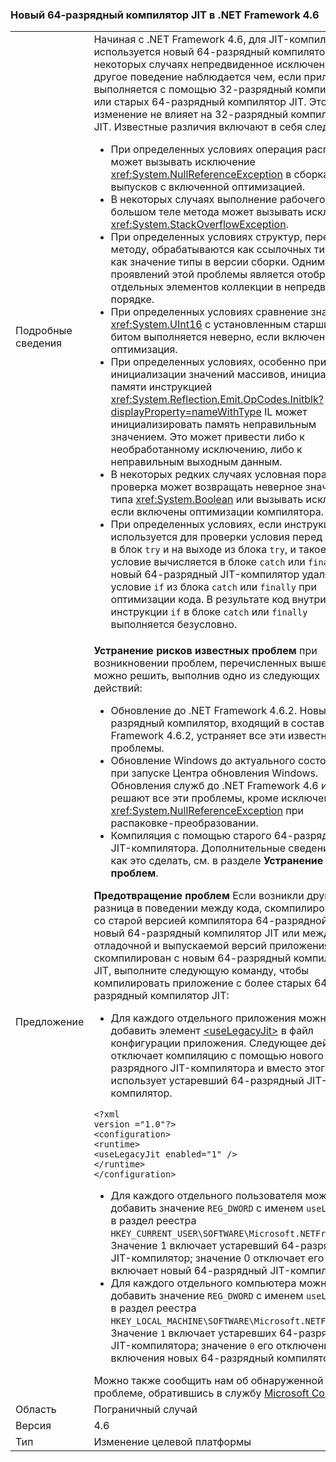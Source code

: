### <a name="new-64-bit-jit-compiler-in-the-net-framework-46"></a>Новый 64-разрядный компилятор JIT в .NET Framework 4.6

|   |   |
|---|---|
|Подробные сведения|Начиная с .NET Framework 4.6, для JIT-компиляции используется новый 64-разрядный компилятор JIT. В некоторых случаях непредвиденное исключение или другое поведение наблюдается чем, если приложение выполняется с помощью 32-разрядный компилятор или старых 64-разрядный компилятор JIT. Это изменение не влияет на 32-разрядный компилятор JIT. Известные различия включают в себя следующее:<ul><li>При определенных условиях операция распаковки может вызывать исключение <xref:System.NullReferenceException> в сборках выпусков с включенной оптимизацией.</li><li>В некоторых случаях выполнение рабочего кода в большом теле метода может вызывать исключение <xref:System.StackOverflowException>.</li><li>При определенных условиях структур, переданного методу, обрабатываются как ссылочных типов, а не как значение типы в версии сборки. Одним из проявлений этой проблемы является отображение отдельных элементов коллекции в непредвиденном порядке.</li><li>При определенных условиях сравнение значений <xref:System.UInt16> с установленным старшим битом выполняется неверно, если включена оптимизация.</li><li>При определенных условиях, особенно при инициализации значений массивов, инициализация памяти инструкцией <xref:System.Reflection.Emit.OpCodes.Initblk?displayProperty=nameWithType> IL может инициализировать память неправильным значением. Это может привести либо к необработанному исключению, либо к неправильным выходным данным.</li><li>В некоторых редких случаях условная поразрядная проверка может возвращать неверное значение типа <xref:System.Boolean> или вызывать исключение, если включены оптимизации компилятора.</li><li>При определенных условиях, если инструкция <code>if</code> используется для проверки условия перед входом в блок <code>try</code> и на выходе из блока <code>try</code>, и такое же условие вычисляется в блоке <code>catch</code> или <code>finally</code>, новый 64-разрядный JIT-компилятор удаляет условие <code>if</code> из блока <code>catch</code> или <code>finally</code> при оптимизации кода. В результате код внутри инструкции <code>if</code> в блоке <code>catch</code> или <code>finally</code> выполняется безусловно.</li></ul>|
|Предложение|<strong>Устранение рисков известных проблем</strong> при возникновении проблем, перечисленных выше, их можно решить, выполнив одно из следующих действий:<ul><li>Обновление до .NET Framework 4.6.2. Новый 64-разрядный компилятор, входящий в состав .NET Framework 4.6.2, устраняет все эти известные проблемы.</li><li>Обновление Windows до актуального состояния при запуске Центра обновления Windows. Обновления служб до .NET Framework 4.6 и 4.6.1 решают все эти проблемы, кроме исключения <xref:System.NullReferenceException> при распаковке-преобразовании.</li><li>Компиляция с помощью старого 64-разрядного JIT-компилятора. Дополнительные сведения о том, как это сделать, см. в разделе <strong>Устранение других проблем</strong>.</li></ul><strong>Предотвращение проблем</strong> Если возникли другие разница в поведении между кода, скомпилированного со старой версией компилятора 64-разрядной и новый 64-разрядный компилятор JIT или между отладочной и выпускаемой версий приложения, и скомпилирован с новым 64-разрядный компилятор JIT, выполните следующую команду, чтобы компилировать приложение с более старых 64-разрядный компилятор JIT:<ul><li>Для каждого отдельного приложения можно добавить элемент [\<useLegacyJit>](~/docs/framework/configure-apps/file-schema/runtime/uselegacyjit-element.md) в файл конфигурации приложения. Следующее действие отключает компиляцию с помощью нового 64-разрядного JIT-компилятора и вместо этого использует устаревший 64-разрядный JIT-компилятор.</li></ul><pre><code class="language-xml">&lt;?xml version =&quot;1.0&quot;?&gt;&#13;&#10;&lt;configuration&gt;&#13;&#10;&lt;runtime&gt;&#13;&#10;&lt;useLegacyJit enabled=&quot;1&quot; /&gt;&#13;&#10;&lt;/runtime&gt;&#13;&#10;&lt;/configuration&gt;&#13;&#10;</code></pre><ul><li>Для каждого отдельного пользователя можно добавить значение <code>REG_DWORD</code> с именем <code>useLegacyJit</code> в раздел реестра <code>HKEY_CURRENT_USER\SOFTWARE\Microsoft\.NETFramework</code>. Значение 1 включает устаревший 64-разрядный JIT-компилятор; значение 0 отключает его и включает новый 64-разрядный JIT-компилятор.</li><li>Для каждого отдельного компьютера можно добавить значение <code>REG_DWORD</code> с именем <code>useLegacyJit</code> в раздел реестра <code>HKEY_LOCAL_MACHINE\SOFTWARE\Microsoft\.NETFramework</code>. Значение <code>1</code> включает устаревших 64-разрядного JIT-компилятора; значение <code>0</code> его отключения и включения новых 64-разрядный компилятор JIT.</li></ul>Можно также сообщить нам об обнаруженной проблеме, обратившись в службу [Microsoft Connect](https://connect.microsoft.com/VisualStudio).|
|Область|Пограничный случай|
|Версия|4.6|
|Тип|Изменение целевой платформы|


